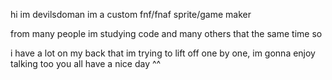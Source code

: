 hi im devilsdoman
im a custom fnf/fnaf sprite/game maker 
<!--- im always intreasted in collabs and ideas im also a young artist
im looking to make friends while im here, partners would help me to get an inspriation 
---> from many people im studying code and many others that the same time so
i have a lot on my back that im trying to lift off one by one, im gonna enjoy talking
too you all have a nice day ^^
